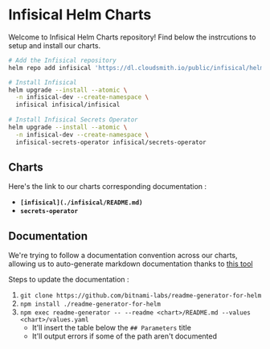 # Infisical Helm Charts

Welcome to Infisical Helm Charts repository! Find below the instrcutions to setup and install our charts.

```sh
# Add the Infisical repository
helm repo add infisical 'https://dl.cloudsmith.io/public/infisical/helm-charts/helm/charts/' && helm repo update

# Install Infisical
helm upgrade --install --atomic \
  -n infisical-dev --create-namespace \
  infisical infisical/infisical
  
# Install Infisical Secrets Operator
helm upgrade --install --atomic \
  -n infisical-dev --create-namespace \
  infisical-secrets-operator infisical/secrets-operator
```

## Charts

Here's the link to our charts corresponding documentation :
- **`[infisical](./infisical/README.md)`**
- **`secrets-operator`**

## Documentation

We're trying to follow a documentation convention across our charts, allowing us to auto-generate markdown documentation thanks to [this tool](https://github.com/bitnami-labs/readme-generator-for-helm)

Steps to update the documentation :
1. `git clone https://github.com/bitnami-labs/readme-generator-for-helm`
2. `npm install ./readme-generator-for-helm`
3. `npm exec readme-generator -- --readme <chart>/README.md --values <chart>/values.yaml`
   - It'll insert the table below the `## Parameters` title
   - It'll output errors if some of the path aren't documented